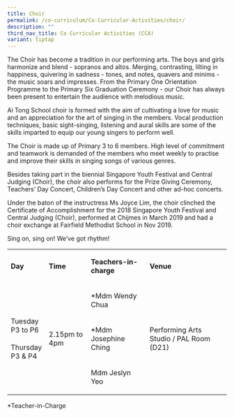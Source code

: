 ```yaml
---
title: Choir
permalink: /co-curriculum/Co-Curricular-Activities/choir/
description: ""
third_nav_title: Co Curricular Activities (CCA)
variant: tiptap
---
```

<p>The Choir has become a tradition in our performing arts. The boys and girls harmonize and blend - sopranos and altos. Merging, contrasting, lilting in happiness, quivering in sadness - tones, and notes, quavers and minims - the music soars and impresses. From the Primary One Orientation Programme to the Primary Six Graduation Ceremony - our Choir has always been present to entertain the audience with melodious music.&nbsp;</p><p>Ai Tong School choir is formed with the aim of cultivating a love for music and an appreciation for the art of singing in the members. Vocal production techniques, basic sight-singing, listening and aural skills are some of the skills imparted to equip our young singers to perform well.</p><p>The Choir is made up of Primary 3 to 6 members. High level of commitment and teamwork is demanded of the members who meet weekly to practise and improve their skills in singing songs of various genres.</p><p>Besides taking part in the biennial Singapore Youth Festival and Central Judging (Choir), the choir also performs for the Prize Giving Ceremony, Teachers’ Day Concert, Children’s Day Concert and other ad-hoc concerts.&nbsp;</p><p>Under the baton of the instructress Ms Joyce Lim, the choir clinched the Certificate of Accomplishment for the 2018 Singapore Youth Festival and Central Judging (Choir), performed at Chijmes in March 2019 and had a choir exchange at Fairfield Methodist School in Nov 2019.&nbsp;</p><p>Sing on, sing on! We’ve got rhythm!</p><table><tbody><tr><td rowspan="1" colspan="1"><p><strong>Day</strong></p></td><td rowspan="1" colspan="1"><p><strong>Time</strong></p></td><td rowspan="1" colspan="1"><p><strong>Teachers-in-charge</strong></p></td><td rowspan="1" colspan="1"><p><strong>Venue</strong></p></td></tr><tr><td rowspan="3" colspan="1"><p>Tuesday<br>P3 to P6<br><br>Thursday<br>P3 &amp; P4</p></td><td rowspan="3" colspan="1"><p>2.15pm to 4pm</p></td><td rowspan="1" colspan="1"><p>*Mdm Wendy Chua</p></td><td rowspan="3" colspan="1"><p>Performing Arts Studio / PAL Room (D21)</p></td></tr><tr><td rowspan="1" colspan="1"><p>*Mdm Josephine Ching</p></td></tr><tr><td rowspan="1" colspan="1"><p>Mdm Jeslyn Yeo</p></td></tr></tbody></table><p>*Teacher-in-Charge</p>